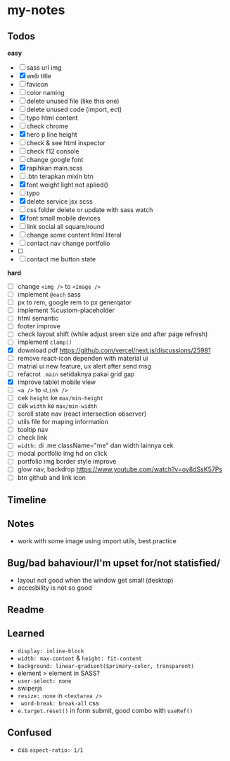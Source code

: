 # my-notes

## Todos
**easy**
- [ ] sass url img
- [x] web title
- [ ] favicon
- [ ] color naming
- [ ] delete unused file (like this one)
- [ ] delete unused code (import, ect)
- [ ] typo html content
- [ ] check chrome
- [x] hero p line height
- [ ] check & see html inspector
- [ ] check f12 console
- [ ] change google font
- [x] rapihkan main.scss
- [ ] .btn terapkan mixin btn
- [x] font weight light not aplied()
- [ ] typo
- [x] delete service jsx scss
- [ ] css folder delete or update with sass watch
- [x] font small mobile devices
- [ ] link social all square/round
- [ ] change some content html literal
- [ ] contact nav change portfolio
- [ ] 
- [ ] contact me button state

**hard**
- [ ] change `<img />` to `<Image />`
- [ ] implement `@each` sass
- [ ] px to rem, google rem to px generqator
- [ ] implement %custom-placeholder
- [ ] html semantic
- [ ] footer improve
- [ ] check layout shift (while adjust sreen size and after page refresh)
- [ ] implement `clamp()`
- [x] download pdf https://github.com/vercel/next.js/discussions/25981
- [ ] remove react-icon dependen with material ui
- [ ] matrial ui new feature, ux alert after send msg
- [ ] refacrot `.main` setidaknya pakai grid gap
- [x] improve tablet mobile view
- [ ] `<a />` to `<Link />`
- [ ] cek `height` ke `max/min-height`
- [ ] cek `width` ke `max/min-width`
- [ ] scroll state nav (react intersection observer)
- [ ] utils file for maping information
- [ ] tooltip nav
- [ ] check link
- [ ] `width:` di .me className="me" dan width lainnya cek
- [ ] modal portfolio img hd on click
- [ ] portfolio img border style improve
- [ ] glow nav, backdrop https://www.youtube.com/watch?v=oy8dSsK57Ps
- [ ] btn github and link icon

## Timeline

## Notes
- work with some image using import utils, best practice

## Bug/bad bahaviour/I'm upset for/not statisfied/
- layout not good when the window get small (desktop)
- accesbility is not so good

## Readme

## Learned
- `display: inline-block`
- `width: max-content` & `height: fit-content`
- `background: linear-gradient($primary-color, transparent)`
- element > element in SASS?
- `user-select: none`
- swiperjs
-  `resize: none` in `<textarea />`
-  ` word-break: break-all` css
-  `e.target.reset()` in form submit, good combo with `useRef()`

## Confused
- css `aspect-ratio: 1/1`


